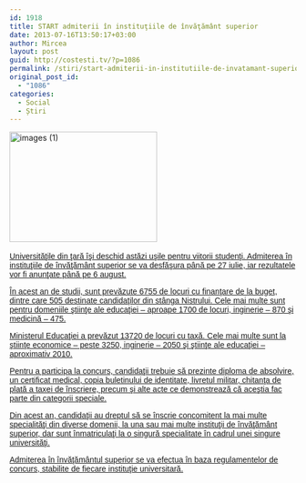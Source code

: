 ```yaml
---
id: 1918
title: START admiterii în instituţiile de învăţământ superior
date: 2013-07-16T13:50:17+03:00
author: Mircea
layout: post
guid: http://costesti.tv/?p=1086
permalink: /stiri/start-admiterii-in-institutiile-de-invatamant-superior/
original_post_id:
  - "1086"
categories:
  - Social
  - Știri
---
```

</p> 

[<img alt="images (1)" class="alignleft size-full wp-image-1087" height="194" src="http://costesti.tv/costestitv/wp-content/uploads//2013/07/images-1.jpg" width="259" />​](http://costesti.tv/costestitv/wp-content/uploads//2013/07/images-1.jpg) 

<span style="font-family:arial, helvetica, sans-serif;"><a href="http://costesti.tv/costestitv/wp-content/uploads//2013/07/images-1.jpg">Universităţile din ţară&nbsp;&icirc;şi deschid astăzi uşile pentru viitorii studenţi. Admiterea &icirc;n instituţiile de &icirc;nvăţăm&acirc;nt superior se va desfăşura p&acirc;nă pe 27 iulie, iar rezultatele vor fi anunţate p&acirc;nă pe 6 august.</a></span> 

<span style="font-family:arial, helvetica, sans-serif;"><a href="http://costesti.tv/costestitv/wp-content/uploads//2013/07/images-1.jpg">&Icirc;n acest an de studii, sunt prevăzute&nbsp;6755 de locuri cu finanţare de la buget, dintre care 505 destinate candidaţilor din st&acirc;nga Nistrului. Cele mai multe sunt pentru domeniile ştiinţe ale educaţiei &ndash; aproape 1700 de locuri, inginerie &ndash; 870 şi medicină &ndash; 475.</a></span> 

<span style="font-family:arial, helvetica, sans-serif;"><a href="http://costesti.tv/costestitv/wp-content/uploads//2013/07/images-1.jpg">Ministerul Educaţiei a prevăzut&nbsp;13720 de locuri cu taxă. Cele mai multe sunt la ştiinţe economice &ndash; peste 3250, inginerie &ndash; 2050 şi ştiinţe ale educaţiei &ndash; aproximativ 2010.</a></span> 

<span style="font-family:arial, helvetica, sans-serif;"><a href="http://costesti.tv/costestitv/wp-content/uploads//2013/07/images-1.jpg">Pentru a participa la concurs, candidaţii trebuie să prezinte&nbsp;diploma de absolvire, un certificat medical, copia buletinului de identitate, livretul militar, chitanţa de plată a taxei de &icirc;nscriere, precum şi alte acte ce demonstrează că aceştia fac parte din categorii speciale.</a></span> 

<span style="font-family:arial, helvetica, sans-serif;"><a href="http://costesti.tv/costestitv/wp-content/uploads//2013/07/images-1.jpg">Din acest an, candidaţii au dreptul&nbsp;să se &icirc;nscrie concomitent la mai multe specialităţi din diverse domenii, la una sau mai multe instituţii de &icirc;nvăţăm&acirc;nt superior, dar sunt &icirc;nmatriculaţi la o singură specialitate &icirc;n cadrul unei singure universităţi.</a></span> 

<span style="font-family:arial, helvetica, sans-serif;"><a href="http://costesti.tv/costestitv/wp-content/uploads//2013/07/images-1.jpg">Admiterea &icirc;n &icirc;nvăţăm&acirc;ntul superior se va efectua &icirc;n baza regulamentelor de concurs, stabilite de fiecare instituţie universitară.</a></span> 

&nbsp;